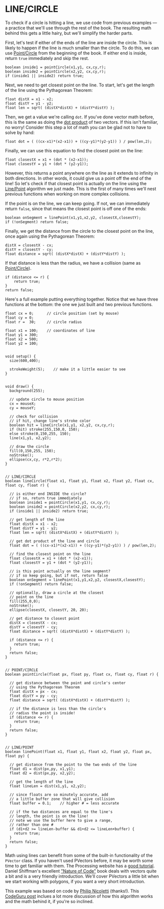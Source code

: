 # LINE/CIRCLE  
To check if a circle is hitting a line, we use code from previous examples &mdash; a practice that we'll use through the rest of the book. The resulting math behind this gets a little hairy, but we'll simplify the harder parts.

First, let's test if either of the ends of the line are inside the circle. This is likely to happen if the line is much smaller than the circle. To do this, we can use [Point/Circle](point-circle.php) from the beginning of the book. If either end is inside, return `true` immediately and skip the rest.

	boolean inside1 = pointCircle(x1,y1, cx,cy,r);
	boolean inside2 = pointCircle(x2,y2, cx,cy,r);
	if (inside1 || inside2) return true;

Next, we need to get closest point on the line. To start, let's get the length of the line using the Pythagorean Theorem:

	float distX = x1 - x2;
	float distY = y1 - y2;
	float len = sqrt( (distX*distX) + (distY*distY) );

Then, we get a value we're calling `dot`. If you've done vector math before, this is the same as doing the [dot product](http://en.wikipedia.org/wiki/Dot_product) of two vectors. If this isn't familiar, no worry! Consider this step a lot of math you can be glad not to have to solve by hand:

	float dot = ( ((cx-x1)*(x2-x1)) + ((cy-y1)*(y2-y1)) ) / pow(len,2);

Finally, we can use this equation to find the closest point on the line:

	float closestX = x1 + (dot * (x2-x1));
	float closestY = y1 + (dot * (y2-y1));

However, this returns a point anywhere on the line as it extends to infinity in both directions. In other words, it could give us a point off the end of the line! So let's check if that closest point is actually on the line using the [Line/Point](line-point.php) algorithm we just made. This is the first of many times we'll nest previous functions when working on more complex collisions.

If the point is on the line, we can keep going. If not, we can immediately return `false`, since that means the closest point is off one of the ends:

	boolean onSegment = linePoint(x1,y1,x2,y2, closestX,closestY);
  	if (!onSegment) return false;

Finally, we get the distance from the circle to the closest point on the line, once again using the Pythagorean Theorem:

	distX = closestX - cx;
	distY = closestY - cy;
	float distance = sqrt( (distX*distX) + (distY*distY) );

If that distance is less than the radius, we have a collision (same as [Point/Circle](point-circle.php)).

	if (distance <= r) {
		return true;
	}
	return false;

Here's a full example putting everything together. Notice that we have three functions at the bottom: the one we just built and two previous functions.

	float cx = 0;      // circle position (set by mouse)
	float cy = 0;
	float r =  30;     // circle radius

	float x1 = 100;    // coordinates of line
	float y1 = 300;
	float x2 = 500;
	float y2 = 100;


	void setup() {
	  size(600,400);
	  
	  strokeWeight(5);    // make it a little easier to see
	}


	void draw() {
	  background(255);
	  
	  // update circle to mouse position
	  cx = mouseX;
	  cy = mouseY;
	  
	  // check for collision
	  // if hit, change line's stroke color
	  boolean hit = lineCircle(x1,y1, x2,y2, cx,cy,r);
	  if (hit) stroke(255,150,0, 150);
	  else stroke(0,150,255, 150);
	  line(x1,y1, x2,y2);
	  
	  // draw the circle
	  fill(0,150,255, 150);
	  noStroke();
	  ellipse(cx,cy, r*2,r*2);  
	}


	// LINE/CIRCLE
	boolean lineCircle(float x1, float y1, float x2, float y2, float cx, float cy, float r) {

	  // is either end INSIDE the circle?
  	  // if so, return true immediately
  	  boolean inside1 = pointCircle(x1,y1, cx,cy,r);
  	  boolean inside2 = pointCircle(x2,y2, cx,cy,r);
      if (inside1 || inside2) return true;

	  // get length of the line
	  float distX = x1 - x2;
	  float distY = y1 - y2;
	  float len = sqrt( (distX*distX) + (distY*distY) );

	  // get dot product of the line and circle
	  float dot = ( ((cx-x1)*(x2-x1)) + ((cy-y1)*(y2-y1)) ) / pow(len,2);

	  // find the closest point on the line
	  float closestX = x1 + (dot * (x2-x1));
	  float closestY = y1 + (dot * (y2-y1));
	  
	  // is this point actually on the line segment?
	  // if so keep going, but if not, return false
	  boolean onSegment = linePoint(x1,y1,x2,y2, closestX,closestY);
	  if (!onSegment) return false;

	  // optionally, draw a circle at the closest
	  // point on the line
	  fill(255,0,0);
	  noStroke();
	  ellipse(closestX, closestY, 20, 20);

	  // get distance to closest point
	  distX = closestX - cx;
	  distY = closestY - cy;
	  float distance = sqrt( (distX*distX) + (distY*distY) );

	  if (distance <= r) {
	    return true;
	  }
	  return false;
	}


	// POINT/CIRCLE
	boolean pointCircle(float px, float py, float cx, float cy, float r) {
	  
	  // get distance between the point and circle's center
	  // using the Pythagorean Theorem
	  float distX = px - cx;
	  float distY = py - cy;
	  float distance = sqrt( (distX*distX) + (distY*distY) );

	  // if the distance is less than the circle's 
	  // radius the point is inside!
	  if (distance <= r) {
	    return true;
	  }
	  return false;
	}


	// LINE/POINT
	boolean linePoint(float x1, float y1, float x2, float y2, float px, float py) {
	  
	  // get distance from the point to the two ends of the line
	  float d1 = dist(px,py, x1,y1);
	  float d2 = dist(px,py, x2,y2);
	  
	  // get the length of the line
	  float lineLen = dist(x1,y1, x2,y2);
	  
	  // since floats are so minutely accurate, add
	  // a little buffer zone that will give collision
	  float buffer = 0.1;    // higher # = less accurate
	  
	  // if the two distances are equal to the line's
	  // length, the point is on the line!
	  // note we use the buffer here to give a range, 
	  // rather than one #
	  if (d1+d2 >= lineLen-buffer && d1+d2 <= lineLen+buffer) {
	    return true;
	  }
	  return false;
	}

Math using lines can benefit from some of the built-in functionality of the `PVector` class. If you haven't used PVectors before, it may be worth some time to get familiar with them. The Processing website has a [good tutorial](https://processing.org/tutorials/pvector/). Daniel Shiffman's excellent ["Nature of Code"](http://natureofcode.com/book/) book deals with vectors quite a bit and is a very friendly introduction. We'll cover PVectors a little bit when we start working with polygons, if you want a very short introduction.

This example was based on code by [Philip Nicoletti](http://www.codeguru.com/forum/showthread.php?threadid=194400) (thanks!). This [CodeGuru post](http://www.codeguru.com/forum/showthread.php?threadid=194400) inclues a lot more discussion of how this algorithm works and the math behind it, if you're so inclined.